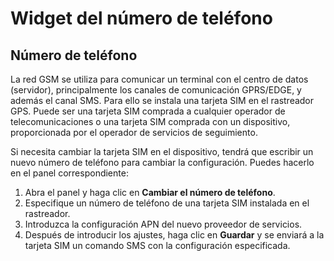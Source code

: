 # Widget del número de teléfono

## Número de teléfono

La red GSM se utiliza para comunicar un terminal con el centro de datos (servidor), principalmente los canales de comunicación GPRS/EDGE, y además el canal SMS. Para ello se instala una tarjeta SIM en el rastreador GPS. Puede ser una tarjeta SIM comprada a cualquier operador de telecomunicaciones o una tarjeta SIM comprada con un dispositivo, proporcionada por el operador de servicios de seguimiento.

Si necesita cambiar la tarjeta SIM en el dispositivo, tendrá que escribir un nuevo número de teléfono para cambiar la configuración. Puedes hacerlo en el panel correspondiente:

1. Abra el panel y haga clic en **Cambiar el número de teléfono**.
2. Especifique un número de teléfono de una tarjeta SIM instalada en el rastreador.
3. Introduzca la configuración APN del nuevo proveedor de servicios.
4. Después de introducir los ajustes, haga clic en **Guardar** y se enviará a la tarjeta SIM un comando SMS con la configuración especificada.
